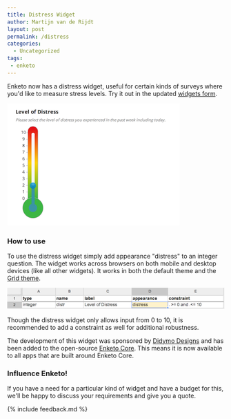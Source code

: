 ```yaml
---
title: Distress Widget
author: Martijn van de Rijdt
layout: post
permalink: /distress
categories:
  - Uncategorized
tags:
 - enketo
---
```


Enketo now has a distress widget, useful for certain kinds of surveys where you'd like to measure stress levels. Try it out in the updated [widgets form](https://widgets.enketo.org/webform).

[![Distress Widget](../files/2014/06/distress.png "Distress widget")](https://widgets.enketo.org/webform)

### How to use

To use the distress widget simply add appearance "distress" to an integer question. The widget works across browsers on both mobile and desktop devices (like all other widgets). It works in both the default theme and the [Grid theme](/gorgeous-grid/).

![Distress Widget inXLSForm](../files/2014/06/distress_xls.png "Distress widget in XLSForm")

Though the distress widget only allows input from 0 to 10, it is recommended to add a constraint as well for additional robustness.

The development of this widget was sponsored by [Didymo Designs](http://www.didymodesigns.com.au/) and has been added to the open-source [Enketo Core](https://github.com/MartijnR/enketo-core). This means it is now available to all apps that are built around Enketo Core.

### Influence Enketo!

If you have a need for a particular kind of widget and have a budget for this, we'll be happy to discuss your requirements and give you a quote.

{% include feedback.md %}
